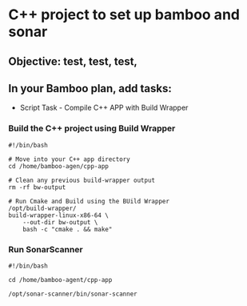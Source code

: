 # C++ project to set up bamboo and sonar

## Objective: test, test, test,

## In your Bamboo plan, add tasks:
- Script Task - Compile C++ APP with Build Wrapper

### Build the C++ project using Build Wrapper
```shell
#!/bin/bash

# Move into your C++ app directory
cd /home/bamboo-agen/cpp-app

# Clean any previous build-wrapper output
rm -rf bw-output

# Run Cmake and Build using the BUild Wrapper
/opt/build-wrapper/
build-wrapper-linux-x86-64 \
    --out-dir bw-output \
    bash -c "cmake . && make"
```

### Run SonarScanner
```shell
#!/bin/bash

cd /home/bamboo-agent/cpp-app

/opt/sonar-scanner/bin/sonar-scanner
```